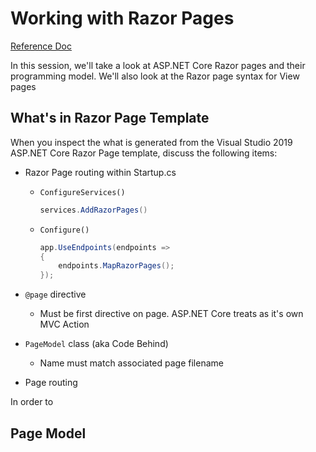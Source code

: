 # Working with Razor Pages

[Reference Doc](https://docs.microsoft.com/en-us/aspnet/core/razor-pages/?view=aspnetcore-3.0&tabs=visual-studio)

In this session, we'll take a look at ASP.NET Core Razor pages and their programming model.  We'll also look at the Razor page syntax for View pages

## What's in Razor Page Template

When you inspect the what is generated from the Visual Studio 2019 ASP.NET Core Razor Page template, discuss the following items:

- Razor Page routing within Startup.cs
  - `ConfigureServices()`
  
      ```cs
      services.AddRazorPages()
      ```

  - `Configure()`

      ```cs
      app.UseEndpoints(endpoints =>
      {
          endpoints.MapRazorPages();
      });
      ```

- `@page` directive
  - Must be first directive on page. ASP.NET Core treats as it's own MVC Action

- `PageModel` class (aka Code Behind)
  - Name must match associated page filename

- Page routing

In order to 
## Page Model
